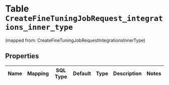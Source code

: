 
# Table `CreateFineTuningJobRequest_integrations_inner_type`
(mapped from: CreateFineTuningJobRequestIntegrationsInnerType)

## Properties
Name | Mapping | SQL Type | Default | Type | Description | Notes
---- | ------- | -------- | ------- | ---- | ----------- | -----


